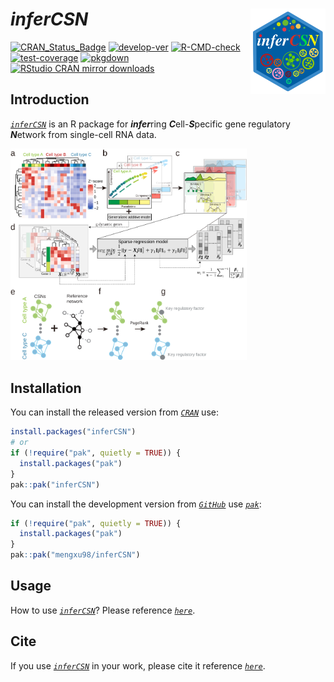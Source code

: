# ***inferCSN*** <img src="man/figures/logo.svg" align="right" width="120"/>

<!-- badges: start -->

[![CRAN_Status_Badge](https://www.r-pkg.org/badges/version/inferCSN)](https://github.com/cran/inferCSN) [![develop-ver](https://img.shields.io/github/r-package/v/mengxu98/inferCSN?label=develop-ver)](https://github.com/mengxu98/inferCSNplus/blob/main/DESCRIPTION) [![R-CMD-check](https://github.com/mengxu98/inferCSN/actions/workflows/R-CMD-check.yaml/badge.svg)](https://github.com/mengxu98/inferCSN/actions/workflows/R-CMD-check.yaml) [![test-coverage](https://github.com/mengxu98/inferCSN/actions/workflows/test-coverage.yaml/badge.svg)](https://github.com/mengxu98/inferCSN/actions/workflows/test-coverage.yaml) [![pkgdown](https://github.com/mengxu98/inferCSN/actions/workflows/pkgdown.yaml/badge.svg)](https://mengxu98.github.io/inferCSN/reference/index.html) [![RStudio CRAN mirror downloads](https://cranlogs.r-pkg.org/badges/grand-total/inferCSN)](https://CRAN.R-project.org/package=inferCSN)

<!-- badges: end -->

## **Introduction**

[*`inferCSN`*](https://mengxu98.github.io/inferCSN/) is an R package for ***infer***ring ***C***ell-***S***pecific gene regulatory ***N***etwork from single-cell RNA data.

<img src="man/figures/inferCSN.svg" width="75%"/>

## **Installation**

You can install the released version from [*`CRAN`*](https://github.com/cran) use:

``` r
install.packages("inferCSN")
# or
if (!require("pak", quietly = TRUE)) {
  install.packages("pak")
}
pak::pak("inferCSN")
```

You can install the development version from [*`GitHub`*](https://github.com/mengxu98/inferCSN) use [*`pak`*](https://github.com/r-lib/pak):

``` r
if (!require("pak", quietly = TRUE)) {
  install.packages("pak")
}
pak::pak("mengxu98/inferCSN")
```

## **Usage**

How to use [*`inferCSN`*](https://mengxu98.github.io/inferCSN/)? Please reference [*`here`*](https://mengxu98.github.io/inferCSN/reference/index.html).

## **Cite**

If you use [*`inferCSN`*](https://github.com/mengxu98/inferCSN) in your work, please cite it reference [*`here`*](https://mengxu98.github.io/inferCSN/authors.html#citation).

